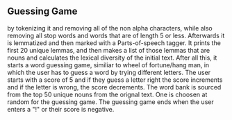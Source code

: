 ## Guessing Game

by tokenizing it and removing all of the non alpha characters, while also removing all stop words and words that are of length 5 or less. Afterwards it is lemmatized and then marked with a Parts-of-speech tagger. It prints the first 20 unique lemmas, and then makes a list of those lemmas that are nouns and calculates the lexical diversity of the initial text. After all this, it starts a word guessing game, similiar to wheel of fortune/hang man, in which the user has to guess a word by trying different letters. The user starts with a score of 5 and if they guess a letter right the score increments and if the letter is wrong, the score decrements. The word bank is sourced from the top 50 unique nouns from the orignal text. One is choosen at random for the guessing game. The guessing game ends when the user enters a "!" or their score is negative.  
